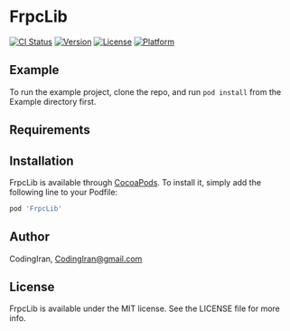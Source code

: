 # FrpcLib

[![CI Status](https://img.shields.io/travis/CodingIran/FrpcLib.svg?style=flat)](https://travis-ci.org/CodingIran/FrpcLib)
[![Version](https://img.shields.io/cocoapods/v/FrpcLib.svg?style=flat)](https://cocoapods.org/pods/FrpcLib)
[![License](https://img.shields.io/cocoapods/l/FrpcLib.svg?style=flat)](https://cocoapods.org/pods/FrpcLib)
[![Platform](https://img.shields.io/cocoapods/p/FrpcLib.svg?style=flat)](https://cocoapods.org/pods/FrpcLib)

## Example

To run the example project, clone the repo, and run `pod install` from the Example directory first.

## Requirements

## Installation

FrpcLib is available through [CocoaPods](https://cocoapods.org). To install
it, simply add the following line to your Podfile:

```ruby
pod 'FrpcLib'
```

## Author

CodingIran, CodingIran@gmail.com

## License

FrpcLib is available under the MIT license. See the LICENSE file for more info.
